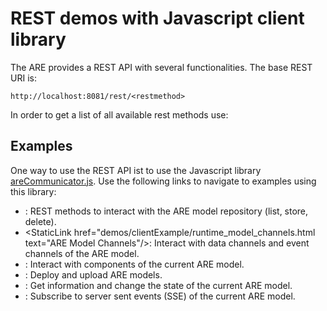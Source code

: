 # REST demos with Javascript client library

The ARE provides a REST API with several functionalities. The base REST URI is:
```
http://localhost:8081/rest/<restmethod>
```

In order to get a list of all available rest methods use: <StaticLink href="http://localhost:8081/rest/restfunctions" target="_blank" text="http://localhost:8081/rest/restfunctions"/>

## Examples

One way to use the REST API ist to use the Javascript library <a target="_blank" href="./javascript/areCommunicator.js">areCommunicator.js</a>. Use the following links to navigate to examples using this library:

* <StaticLink href="demos/clientExample/are_repository.html" text="ARE Repository"/>:
REST methods to interact with the ARE model repository (list, store, delete).
* <StaticLink href="demos/clientExample/runtime_model_channels.html text="ARE Model Channels"/>:
Interact with data channels and event channels of the ARE model.
* <StaticLink href="demos/clientExample/runtime_model_components.html" text="ARE Model Components"/>:
Interact with components of the current ARE model.
* <StaticLink href="demos/clientExample/runtime_model_deployment.html" text="ARE Model Deployment"/>:
Deploy and upload ARE models.
* <StaticLink href="demos/clientExample/runtime_model_state.html" text="ARE Model State"/>:
Get information and change the state of the current ARE model.
* <StaticLink href="demos/clientExample/sse.html" text="Server Sent Events"/>:
Subscribe to server sent events (SSE) of the current ARE model.
